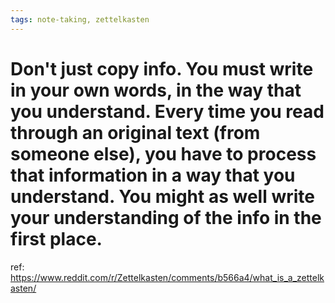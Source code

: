 ```yaml
---
tags: note-taking, zettelkasten
---
```

# Don't just copy info. You must write in your own words, in the way that you understand. Every time you read through an original text (from someone else), you have to process that information in a way that you understand. You might as well write your understanding of the info in the first place.

ref: https://www.reddit.com/r/Zettelkasten/comments/b566a4/what_is_a_zettelkasten/
